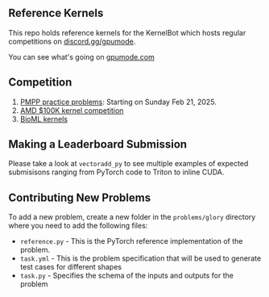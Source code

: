 ## Reference Kernels

This repo holds reference kernels for the KernelBot which hosts regular competitions on [discord.gg/gpumode](discord.gg/gpumode).

You can see what's going on [gpumode.com](https://www.gpumode.com/)

## Competition
1. [PMPP practice problems](https://gpu-mode.github.io/discord-cluster-manager/docs/active#practice-round-leaderboard): Starting on Sunday Feb 21, 2025.
2. [AMD $100K kernel competition](problems/amd)
3. [BioML kernels](problems/bioml)

## Making a Leaderboard Submission

Please take a look at `vectoradd_py` to see multiple examples of expected submisisons ranging from PyTorch code to Triton to inline CUDA.


## Contributing New Problems

To add a new problem, create a new folder in the `problems/glory` directory where you need to add the following files:
- `reference.py` - This is the PyTorch reference implementation of the problem.
- `task.yml` - This is the problem specification that will be used to generate test cases for different shapes
- `task.py` - Specifies the schema of the inputs and outputs for the problem




